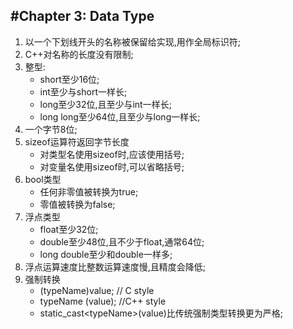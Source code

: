 #Chapter 3: Data Type
---
1. 以一个下划线开头的名称被保留给实现,用作全局标识符;
2. C++对名称的长度没有限制;
3. 整型:
    * short至少16位;
    * int至少与short一样长;
    * long至少32位,且至少与int一样长;
    * long long至少64位,且至少与long一样长;
4. 一个字节8位;
5. sizeof运算符返回字节长度
    * 对类型名使用sizeof时,应该使用括号;
    * 对变量名使用sizeof时,可以省略括号;
6. bool类型
    * 任何非零值被转换为true;
    * 零值被转换为false;
7. 浮点类型
    * float至少32位;
    * double至少48位,且不少于float,通常64位;
    * long double至少和double一样多;
8. 浮点运算速度比整数运算速度慢,且精度会降低;
9. 强制转换
    * (typeName)value; // C style
    * typeName (value); //C++ style
    * static_cast\<typeName>(value)比传统强制类型转换更为严格;     
